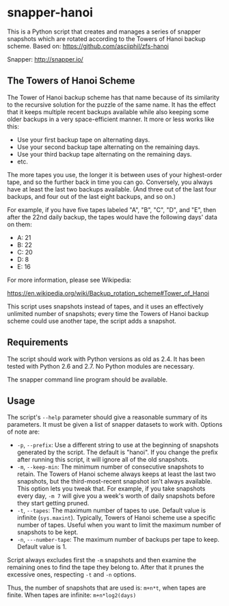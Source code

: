 snapper-hanoi
=========

This is a Python script that creates and manages a series of snapper
snapshots which are rotated according to the Towers of Hanoi backup
scheme.
Based on: https://github.com/asciiphil/zfs-hanoi 

Snapper: http://snapper.io/

The Towers of Hanoi Scheme
--------------------------

The Tower of Hanoi backup scheme has that name because of its
similarity to the recursive solution for the puzzle of the same name.
It has the effect that it keeps multiple recent backups available
while also keeping some older backups in a very space-efficient
manner.  It more or less works like this:

 * Use your first backup tape on alternating days.
 * Use your second backup tape alternating on the remaining days.
 * Use your third backup tape alternating on the remaining days.
 * etc.

The more tapes you use, the longer it is between uses of your
highest-order tape, and so the further back in time you can go.
Conversely, you always have at least the last two backups available.
(And three out of the last four backups, and four out of the last
eight backups, and so on.)

For example, if you have five tapes labeled "A", "B", "C", "D", and "E",
then after the 22nd daily backup, the tapes would have the following
days' data on them:

 * A: 21
 * B: 22
 * C: 20
 * D: 8
 * E: 16

For more information, please see Wikipedia:

  https://en.wikipedia.org/wiki/Backup_rotation_scheme#Tower_of_Hanoi
 
This script uses snapshots instead of tapes, and it uses an
effectively unlimited number of snapshots; every time the Towers of
Hanoi backup scheme could use another tape, the script adds a
snapshot.


Requirements
------------

The script should work with Python versions as old as 2.4.  It has
been tested with Python 2.6 and 2.7.  No Python modules are necessary.

The snapper command line program should be available.


Usage
-----

The script's `--help` parameter should give a reasonable summary of
its parameters.  It must be given a list of snapper datasets to work with.
Options of note are:

 * `-p`, `--prefix`: Use a different string to use at the beginning of
   snapshots generated by the script.  The default is "hanoi".  If you
   change the prefix after running this script, it will ignore all of
   the old snapshots.
 * `-m`, `--keep-min`: The minimum number of consecutive snapshots to
   retain.  The Towers of Hanoi scheme always keeps at least the last
   two snapshots, but the third-most-recent snapshot isn't always
   available.  This option lets you tweak that.  For example, if you
   take snapshots every day, `-m 7` will give you a week's worth of
   daily snapshots before they start getting pruned.
 * `-t`, `--tapes`: The maximum number of tapes to use. Default value
   is infinite (`sys.maxint`). Typically, Towers of Hanoi scheme
   use a specific number of tapes. Useful when you want to limit the
   maximum number of snapshots to be kept.
 * `-n`, `---number-tape`: The maximum number of backups per tape to keep.
   Default value is 1.

Script always excludes first the `-m` snapshots and then examine the
remaining ones to find the tape they belong to. After that it prunes
the excessive ones, respecting `-t` and `-n` options.

Thus, the number of snapshots that are used is: `m+n*t`, when tapes are finite.
When tapes are infinite: `m+n*log2(days)`
